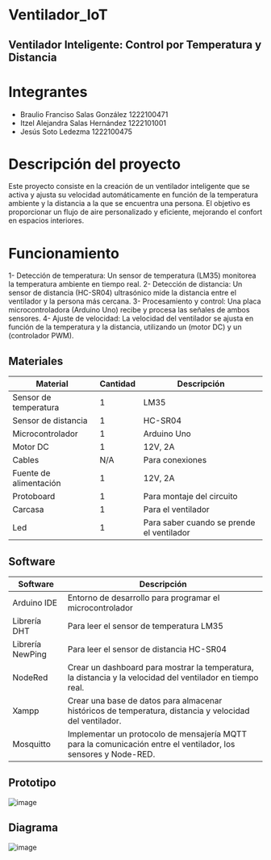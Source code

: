 # Ventilador_IoT

## Ventilador Inteligente: Control por Temperatura y Distancia

# Integrantes
- Braulio Franciso Salas González 1222100471
- Itzel Alejandra Salas Hernández 1222101001
- Jesús Soto Ledezma 1222100475

# Descripción del proyecto
Este proyecto consiste en la creación de un ventilador inteligente que se activa y ajusta su velocidad automáticamente en función de la temperatura ambiente y la distancia a la que se encuentra una persona. El objetivo es proporcionar un flujo de aire personalizado y eficiente, mejorando el confort en espacios interiores.

# Funcionamiento
1- Detección de temperatura: Un sensor de temperatura (LM35) monitorea la temperatura ambiente en tiempo real.
2- Detección de distancia: Un sensor de distancia (HC-SR04) ultrasónico mide la distancia entre el ventilador y la persona más cercana.
3- Procesamiento y control: Una placa microcontroladora (Arduino Uno) recibe y procesa las señales de ambos sensores.
4- Ajuste de velocidad: La velocidad del ventilador se ajusta en función de la temperatura y la distancia, utilizando un (motor DC) y un (controlador PWM).

## Materiales
| Material | Cantidad	| Descripción|
|-|-|-|
| Sensor de temperatura |	1	| LM35 |
| Sensor de distancia |	1	| HC-SR04 |
| Microcontrolador |	1	 | Arduino Uno |
| Motor DC |	1	| 12V, 2A |
| Cables |	N/A	| Para conexiones |
| Fuente de alimentación	| 1	| 12V, 2A |
| Protoboard |	1	| Para montaje del circuito |
| Carcasa	| 1	| Para el ventilador |
| Led  | 1 | Para saber cuando se prende el ventilador |


## Software
| Software |	Descripción |
|-|-|
| Arduino IDE	| Entorno de desarrollo para programar el microcontrolador |
| Librería DHT	| Para leer el sensor de temperatura LM35 |
| Librería NewPing	| Para leer el sensor de distancia HC-SR04 |
| NodeRed | Crear un dashboard para mostrar la temperatura, la distancia y la velocidad del ventilador en tiempo real. |
| Xampp | Crear una base de datos para almacenar históricos de temperatura, distancia y velocidad del ventilador. |
| Mosquitto | Implementar un protocolo de mensajería MQTT para la comunicación entre el ventilador, los sensores y Node-RED. |


## Prototipo
![image](https://github.com/LoboFH/Ventilador_IoT/assets/135056226/81ecd0b7-d734-4342-9b27-28cb99d3a05a)


## Diagrama
![image](https://github.com/LoboFH/Ventilador_IoT/assets/135056226/8e400beb-9bc9-461c-8dda-ea7c1481e775)

